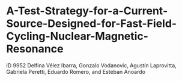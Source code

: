 # A-Test-Strategy-for-a-Current-Source-Designed-for-Fast-Field-Cycling-Nuclear-Magnetic-Resonance
ID 9952
Delfina Vélez Ibarra, Gonzalo Vodanovic, Agustín Laprovitta, Gabriela Peretti, Eduardo Romero, and Esteban Anoardo
